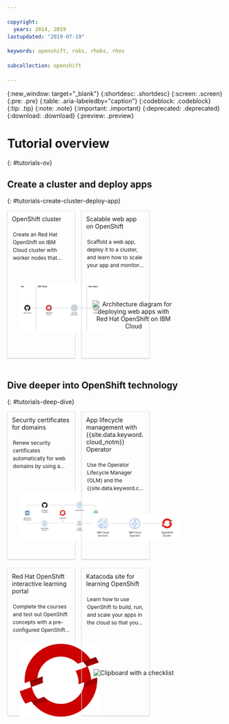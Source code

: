 ```yaml
---

copyright:
  years: 2014, 2019
lastupdated: "2019-07-19"

keywords: openshift, roks, rhoks, rhos

subcollection: openshift

---
```


{:new_window: target="_blank"}
{:shortdesc: .shortdesc}
{:screen: .screen}
{:pre: .pre}
{:table: .aria-labeledby="caption"}
{:codeblock: .codeblock}
{:tip: .tip}
{:note: .note}
{:important: .important}
{:deprecated: .deprecated}
{:download: .download}
{:preview: .preview}


# Tutorial overview
{: #tutorials-ov}

<style>
<!--
    #tutorials { /* hide the page header */
        display: none !important
    }
    .allCategories {
        display: flex !important;
        flex-direction: row !important;
        flex-wrap: wrap !important;
    }
    .solutionBoxContainer {}
    .solutionBoxContainer a {
        text-decoration: none !important;
        border: none !important;
    }
    .solutionBox {
        display: inline-block !important;
        width: 600px !important;
        margin: 0 10px 20px 0 !important;
        padding: 10px !important;
        border: 1px #dfe6eb solid !important;
        box-shadow: 0 1px 2px 0 rgba(0, 0, 0, 0.2) !important;
    }
    @media screen and (min-width: 960px) {
        .solutionBox {
        width: 27% !important;
        }
        .solutionBoxContent {
        height: 320px !important;
        }
    }
    @media screen and (min-width: 1298px) {
        .solutionBox {
        width: calc(33% - 2%) !important;
        }
        .solutionBoxContent {
        min-height: 320px !important;
        }
    }
    .solutionBox:hover {
        border-color: rgb(136, 151, 162) !important;
    }
    .solutionBoxContent {
        display: flex !important;
        flex-direction: column !important;
    }
    .solutionBoxDescription {
        flex-grow: 1 !important;
        display: flex !important;
        flex-direction: column !important;
    }
    .descriptionContainer {
    }
    .descriptionContainer p {
        margin: 2px !important;
        overflow: hidden !important;
        display: -webkit-box !important;
        -webkit-line-clamp: 4 !important;
        -webkit-box-orient: vertical !important;
        font-size: 12px !important;
        font-weight: 400 !important;
        line-height: 1.5 !important;
        letter-spacing: 0 !important;
        max-height: 70px !important;
    }
    .architectureDiagramContainer {
        flex-grow: 1 !important;
        min-width: 200px !important;
        padding: 0 10px !important;
        text-align: center !important;
        display: flex !important;
        flex-direction: column !important;
        justify-content: center !important;
    }
    .architectureDiagram {
        max-height: 170px !important;
        padding: 5px !important;
        margin: 0 auto !important;
    }
-->
</style>


## Create a cluster and deploy apps
{: #tutorials-create-cluster-deploy-app}

<div class = "solutionBoxContainer">
  <a href = "/docs/openshift?topic=openshift-openshift_tutorial">
  <div class = "solutionBox">
      <div class = "solutionBoxContent">
        OpenShift cluster
        <div class="solutionBoxDescription">
              <div class="descriptionContainer">
                </br><p>Create an Red Hat OpenShift on IBM Cloud cluster with worker nodes that come installed with the OpenShift container orchestration platform software. </p></br>
                </div>
                <div class="architectureDiagramContainer">
                    <img class="architectureDiagram" src="images/roks_tutorial.png" alt="OpenShift tutorial diagram flow" /></br>
              </div>
          </div>
      </div>
  </div>
  </a>
  <a href = "/docs/tutorials?topic=solution-tutorials-scalable-webapp-openshift">
    <div class = "solutionBox">
        <div class = "solutionBoxContent">
          Scalable web app on OpenShift
            <div class="solutionBoxDescription">
                <div class="descriptionContainer">
                  </br> <p>Scaffold a web app, deploy it to a cluster, and learn how to scale your app and monitor its health. </p></br>
                </div>
                <div class="architectureDiagramContainer">
                    <img class="architectureDiagram" src="https://raw.githubusercontent.com/ibm-cloud-docs/tutorials/master/images/solution50-scalable-webapp-openshift/Architecture.png" alt="Architecture diagram for deploying web apps with Red Hat OpenShift on IBM Cloud" />
                </div>
            </div>
        </div>
    </div>
  </a>
</div>


## Dive deeper into OpenShift technology
{: #tutorials-deep-dive}

<div class = "solutionBoxContainer">
    <a href = "https://developer.ibm.com/tutorials/automatic-security-certificate-renewal-OpenShift/">
    <div class = "solutionBox">
        <div class = "solutionBoxContent">
                Security certificates for domains
          <div class="solutionBoxDescription">
                <div class="descriptionContainer">
                  </br> <p>Renew security certificates automatically for web domains by using a DNS provider and IBM Cloud Certificate Manager with your Red Hat OpenShift on IBM Cloud cluster.</p></br>
                </div>
                <div class="architectureDiagramContainer">
                    <img class="architectureDiagram" src="images/dev_guides_certs.png" alt="Domain certifcate flowchart" />
                </div>
            </div>
        </div>
    </div>
    </a>
    <a href = "https://developer.ibm.com/tutorials/simplify-lifecycle-management-kubernetes-OpenShift-ibm-cloud-operator/">
    <div class = "solutionBox">
        <div class = "solutionBoxContent">
                App lifecycle management with {{site.data.keyword.cloud_notm}} Operator
          <div class="solutionBoxDescription">
                <div class="descriptionContainer">
                  </br> <p>Use the Operator Lifecycle Manager (OLM) and the {{site.data.keyword.cloud_notm}} Operator to simplify your app lifecycle management approach for {{site.data.keyword.cloud_notm}} services, third-party apps, and your own custom-built, cloud-native apps in your {{site.data.keyword.openshifshort}} cluster.</p></br>
                </div>
                <div class="architectureDiagramContainer">
                    <img class="architectureDiagram" src="images/dev_guides_operators.png" alt="IBM Cloud operator flowchart" />
                </div>
            </div>
        </div>
    </div>
    </a>
    <a href = "https://learn.openshift.com">
    <div class = "solutionBox">
        <div class = "solutionBoxContent">
                Red Hat OpenShift interactive learning portal
          <div class="solutionBoxDescription">
                <div class="descriptionContainer">
                  </br> <p>Complete the courses and test out OpenShift concepts with a pre-configured OpenShift instance that is accessible from your browser.</p></br>
                </div>
                <div class="architectureDiagramContainer">
                    <img class="architectureDiagram" src="images/logo_openshift.svg" alt="Red Hat OpenShift logo for learning portal" />
                </div>
            </div>
        </div>
    </div>
    </a>
    <a href = "https://www.katacoda.com/openshift">
    <div class = "solutionBox">
        <div class = "solutionBoxContent">
                Katacoda site for learning OpenShift
          <div class="solutionBoxDescription">
                <div class="descriptionContainer">
                  </br> <p>Learn how to use OpenShift to build, run, and scale your apps in the cloud so that you can focus on writing code.</p></br>
                </div>
                <div class="architectureDiagramContainer">
                    <img class="architectureDiagram" src="https://developer.ibm.com/developer/patterns/app-modernization-php-s2i-openshift/card.jpg" alt="Clipboard with a checklist" />
                </div>
            </div>
        </div>
    </div>
    </a>
</div>

